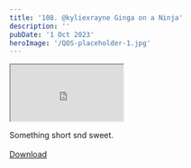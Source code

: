 ```yaml
---
title: '108. @kyliexrayne Ginga on a Ninja'
description: ''
pubDate: '1 Oct 2023'
heroImage: '/QOS-placeholder-1.jpg'
---
```

<iframe src="https://drive.google.com/file/d/1lJZuaFVeyqHLlyN5cB-QM-OQaAMzBQ5G/preview" width="200" height="100" allow="autoplay" allowfullscreen="allowfullscreen"></iframe>

Something short snd sweet.
<br>
<br>
<a class="read_more" href="https://drive.google.com/file/d/1lJZuaFVeyqHLlyN5cB-QM-OQaAMzBQ5G/view?usp=sharing">Download</a>